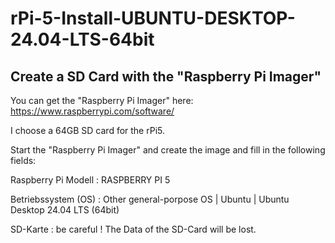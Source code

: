 # rPi-5-Install-UBUNTU-DESKTOP-24.04-LTS-64bit
## Create a SD Card with the "Raspberry Pi Imager"
You can get the "Raspberry Pi Imager" here:
https://www.raspberrypi.com/software/

I choose a 64GB SD card for the rPi5.

Start the "Raspberry Pi Imager" and create the image and fill in the following fields:

Raspberry Pi Modell : RASPBERRY PI 5

Betriebssystem (OS) : Other general-porpose OS | Ubuntu | Ubuntu Desktop 24.04 LTS (64bit)

SD-Karte            : be careful ! The Data of the SD-Card will be lost.






